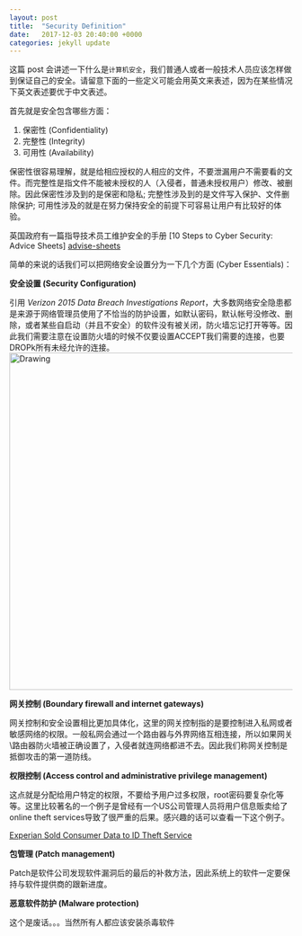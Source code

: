 ```yaml
---
layout: post
title:  "Security Definition"
date:   2017-12-03 20:40:00 +0000
categories: jekyll update
---
```

这篇 post 会讲述一下什么是`计算机安全`，我们普通人或者一般技术人员应该怎样做到保证自己的安全。请留意下面的一些定义可能会用英文来表述，因为在某些情况下英文表述要优于中文表述。

首先就是安全包含哪些方面：
1. 保密性 (Confidentiality)
2. 完整性 (Integrity)
3. 可用性 (Availability)

保密性很容易理解，就是给相应授权的人相应的文件，不要泄漏用户不需要看的文件。而完整性是指文件不能被未授权的人（入侵者，普通未授权用户）修改、被删除。因此保密性涉及到的是保密和隐私; 完整性涉及到的是文件写入保护、文件删除保护; 可用性涉及的就是在努力保持安全的前提下可容易让用户有比较好的体验。

英国政府有一篇指导技术员工维护安全的手册 [10 Steps to Cyber Security: Advice Sheets] [advise-sheets]

简单的来说的话我们可以把网络安全设置分为一下几个方面 (Cyber Essentials)：

**安全设置 (Security Configuration)**

引用 *Verizon 2015 Data Breach Investigations Report*，大多数网络安全隐患都是来源于网络管理员使用了不恰当的防护设置，如默认密码，默认帐号没修改、删除，或者某些自启动（并且不安全）的软件没有被关闭，防火墙忘记打开等等。因此我们需要注意在设置防火墙的时候不仅要设置ACCEPT我们需要的连接，也要DROPk所有未经允许的连接。
<img src="{{site.url}}/Jamie-Home/asset/1.png" alt="Drawing" style="width: 600px;"/>

**网关控制 (Boundary firewall and internet gateways)**

网关控制和安全设置相比更加具体化，这里的网关控制指的是要控制进入私网或者敏感网络的权限。一般私网会通过一个路由器与外界网络互相连接，所以如果网关\路由器防火墙被正确设置了，入侵者就连网络都进不去。因此我们称网关控制是抵御攻击的第一道防线。

**权限控制 (Access control and administrative privilege management)**

这点就是分配给用户特定的权限，不要给予用户过多权限，root密码要复杂化等等。这里比较著名的一个例子是曾经有一个US公司管理人员将用户信息贩卖给了online theft services导致了很严重的后果。感兴趣的话可以查看一下这个例子。

[Experian Sold Consumer Data to ID Theft Service][example-priv]

**包管理 (Patch management)**

Patch是软件公司发现软件漏洞后的最后的补救方法，因此系统上的软件一定要保持与软件提供商的跟新进度。

**恶意软件防护 (Malware protection)**

这个是废话。。。当然所有人都应该安装杀毒软件




[advise-sheets]:https://www.gov.uk/government/publications/10-steps-to-cyber-security-advice-sheets
[example-priv]:http://krebsonsecurity.com/2013/10/experian-sold-consumer-data-to-id-theft-service/
